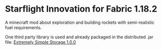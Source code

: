# Starflight Innovation for Fabric 1.18.2
A minecraft mod about exploration and building rockets with semi-realistic fuel requirements.

One third party library is used and already packaged in the distributed .jar file: [Extremely Simple Storage 1.0.0](https://github.com/Epoxide-Software/Extremely-Simple-Storage)
